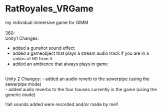 # RatRoyales_VRGame
my individual immersive game for GIMM
<br>
<br>
360:
<br>
Unity1 Changes:
<br>
- added a gunshot sound effect
- added a gameobject that plays a stream audio track if you are in a radius of 60 from it
- added an ambience that always plays in game
<br>
Unity 2 Changes:
- added an audio reverb to the sewerpipe (using the sewerpipe mode)
  <br>
- added audio reverbs to the four houses currently in the game (using the generic mode)
<br>
  
!!all sounds added were recorded and/or made by me!!
